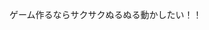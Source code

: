 <div id="centerWrapper">
<div id="centerBox">
<p>ゲーム作るならサクサクぬるぬる動かしたい！！<br><i class="fa fa-smile-o fa-3x"></i></p>
</div>
</div>